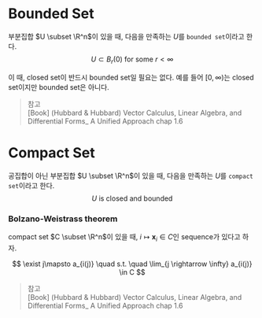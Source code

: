 # Bounded Set
부분집합 $U \subset \R^n$이 있을 때, 다음을 만족하는 $U$를 `bounded set`이라고 한다.
$$ U \subset B_r(0) \text{ for some } r < \infty$$

이 때, closed set이 반드시 bounded set일 필요는 없다. 예를 들어 $[0,\infty)$는 closed set이지만 bounded set은 아니다.

> 참고  
> [Book] (Hubbard & Hubbard) Vector Calculus, Linear Algebra, and Differential Forms_ A Unified Approach chap 1.6  

# Compact Set
공집합이 아닌 부분집합 $U \subset \R^n$이 있을 때, 다음을 만족하는 $U$를 `compact set`이라고 한다.
$$ U \text{ is closed and bounded }$$

### Bolzano-Weistrass theorem
compact set $C \subset \R^n$이 있을 때, $i \mapsto \mathbf x_i \in C$인 sequence가 있다고 하자.

$$ \exist j\mapsto a_{i(j)} \quad s.t. \quad \lim_{j \rightarrow \infty} a_{i(j)}  \in C $$

> 참고  
> [Book] (Hubbard & Hubbard) Vector Calculus, Linear Algebra, and Differential Forms_ A Unified Approach chap 1.6  